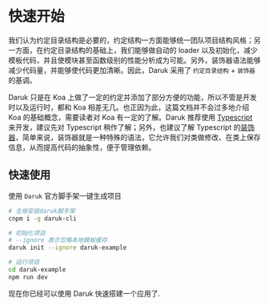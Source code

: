 # 快速开始

我们认为约定目录结构是必要的，约定结构一方面能够统一团队项目结构风格；另一方面，在约定目录结构的基础上，我们能够做自动的 loader 以及初始化，减少模板代码，并且使模块甚至函数级别的性能分析成为可能。另外，装饰器语法能够减少代码量，并能够使代码更加清晰。因此，Daruk 采用了 `约定目录结构` + `装饰器` 的基调。

Daruk 只是在 Koa 上做了一定的约定并添加了部分方便的功能，所以不管是开发时以及运行时，都和 Koa 相差无几。也正因为此，这篇文档并不会过多地介绍 Koa 的基础概念，需要读者对 Koa 有一定的了解。Daruk 推荐使用 [Typescript](https://www.tslang.cn/docs/home.html) 来开发，建议先对 Typescript 稍作了解；另外，也建议了解 Typescript 的[装饰器](https://www.tslang.cn/docs/handbook/decorators.html)，简单来说，装饰器就是一种特殊的语法，它允许我们对类做修改、在类上保存信息，从而提高代码的抽象性，便于管理依赖。

## 快速使用

使用 `Daruk` 官方脚手架一键生成项目

```bash
# 全局安装daruk脚手架
cnpm i -g daruk-cli

# 初始化项目
# --ignore 表示忽略本地模板缓存
daruk init --ignore daruk-example

# 运行项目
cd daruk-example
npm run dev
```

现在你已经可以使用 Daruk 快速搭建一个应用了.
